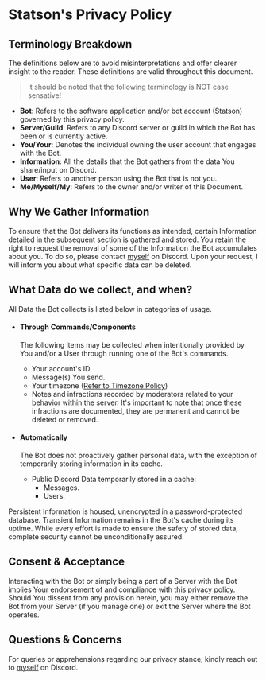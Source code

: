 # Statson's Privacy Policy

## Terminology Breakdown
The definitions below are to avoid misinterpretations and offer clearer insight to the reader. These definitions are valid throughout this document.
> It should be noted that the following terminology is NOT case sensative!

- **Bot**: Refers to the software application and/or bot account (Statson) governed by this privacy policy.
- **Server/Guild**: Refers to any Discord server or guild in which the Bot has been or is currently active.
- **You/Your**: Denotes the individual owning the user account that engages with the Bot.
- **Information**: All the details that the Bot gathers from the data You share/input on Discord.
- **User**: Refers to another person using the Bot that is not you.
- **Me/Myself/My**: Refers to the owner and/or writer of this Document.

## Why We Gather Information
To ensure that the Bot delivers its functions as intended, certain Information detailed in the subsequent section is gathered and stored. You retain the right to request the removal of some of the Information the Bot accumulates about you. To do so, please contact [myself](https://discordapp.com/users/671610612475756576) on Discord. Upon your request, I will inform you about what specific data can be deleted.

## **What Data do we collect, and when?**
All Data the Bot collects is listed below in categories of usage.

- #### **Through Commands/Components**
    The following items may be collected when intentionally provided by You and/or a User through running one of the Bot's commands.

    - Your account's ID.
    - Message(s) You send.
    - Your timezone ([Refer to Timezone Policy](https://github.com/Benzo-Fury/Statson-Documents/blob/main/sub-documents/timezone-policy.md))
    - Notes and infractions recorded by moderators related to your behavior within the server. It's important to note that once these infractions are documented, they are permanent and cannot be deleted or removed.


- #### **Automatically**
    The Bot does not proactively gather personal data, with the exception of temporarily storing information in its cache.

    - Public Discord Data temporarily stored in a cache:
        - Messages.
        - Users.

Persistent Information is housed, unencrypted in a password-protected database. Transient Information remains in the Bot's cache during its uptime. While every effort is made to ensure the safety of stored data, complete security cannot be unconditionally assured.

## Consent & Acceptance
Interacting with the Bot or simply being a part of a Server with the Bot implies Your endorsement of and compliance with this privacy policy. Should You dissent from any provision herein, you may either remove the Bot from your Server (if you manage one) or exit the Server where the Bot operates.

## Questions & Concerns
For queries or apprehensions regarding our privacy stance, kindly reach out to [myself](https://discordapp.com/users/671610612475756576) on Discord.
